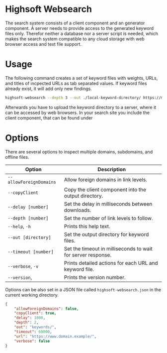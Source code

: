 Highsoft Websearch
==================

The search system consists of a client component and an generator component. A
server needs to provide access to the generated keyword files only. Therefor
neither a database nor a server script is needed, which makes the search system
compatible to any cloud storage with web browser access and text file support.



Usage
=====

The following command creates a set of keyword files with weights, URLs, and
titles of incpected URLs as tab separated values. If keyword files
already exist, it will add only new findings.

```sh
highsoft-websearch --depth 3 --out ./local-keyword-directory/ https://my.website.example/
```

Afterwards you have to upload the keyword directory to a server, where it can be
accessed by web browsers. In your search site you include the client component,
that can be found under 


Options
=======

There are several options to inspect multiple domains, subdomains, and offline
files.

| Option                  | Description                                                  |
|-------------------------|--------------------------------------------------------------|
| `--allowForeignDomains` | Allow foreign domains in link levels.                        |
| `--copyClient`          | Copy the client component into the output directory.         |
| `--delay [number]`      | Set the delay in milliseconds between downloads.             |
| `--depth [number]`      | Set the number of link levels to follow.                     |
| `--help`, `-h`          | Prints this help text.                                       |
| `--out [directory]`     | Set the output directory for keyword files.                  |
| `--timeout [number]`    | Set the timeout in milliseconds to wait for server response. |
| `--verbose`, `-v`       | Prints detailed actions for each URL and keyword file.       |
| `--version`,            | Prints the version number.                                   |

Options can be also set in a JSON file called `highsoft-websearch.json` in the
current working directory.

```json
{
    "allowForeignDomains": false,
    "copyClient": true,
    "delay": 1000,
    "depth": 2,
    "out": "keywords/",
    "timeout": 60000,
    "url": "https://www.domain.example/",
    "verbose": false
}
```
